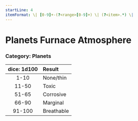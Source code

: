 ```yaml
---
startLine: 4
itemFormat: \| [0-9]+-(?<range>[0-9]+) \| (?<item>.*) \|
---
```

# Planets Furnace Atmosphere
### Category: Planets

| dice: 1d100 | Result |
|:----:|:-------|
| 1-10 | None/thin |
| 11-50 | Toxic |
| 51-65 | Corrosive |
| 66-90 | Marginal |
| 91-100 | Breathable |